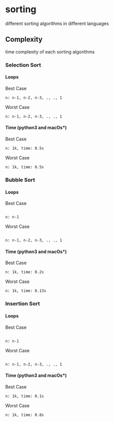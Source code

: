# sorting

different sorting algorithms in different languages

## Complexity

time complexity of each sorting algorithms

### Selection Sort

#### Loops

Best Case

```
n: n-1, n-2, n-3, ., ., 1
```

Worst Case

```
n: n-1, n-2, n-3, ., ., 1
```

#### Time (python3 and macOs\*)

Best Case

```
n: 1k, time: 0.5s
```

Worst Case

```
n: 1k, time: 0.5s
```

### Bubble Sort

#### Loops

Best Case

```

n: n-1

```

Worst Case

```

n: n-1, n-2, n-3, ., ., 1

```

#### Time (python3 and macOs\*)

Best Case

```
n: 1k, time: 0.2s
```

Worst Case

```
n: 1k, time: 0.13s
```

### Insertion Sort

#### Loops

Best Case

```

n: n-1

```

Worst Case

```

n: n-1, n-2, n-3, ., ., 1

```

#### Time (python3 and macOs\*)

Best Case

```
n: 1k, time: 0.1s
```

Worst Case

```
n: 1k, time: 0.8s
```
